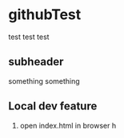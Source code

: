 # githubTest

test test test

## subheader

something something

## Local dev feature

1. open index.html in browser h

